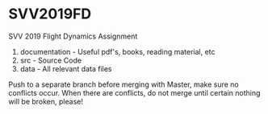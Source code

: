 # SVV2019FD
SVV 2019 Flight Dynamics Assignment
1. documentation - Useful pdf's, books, reading material, etc
2. src - Source Code
3. data - All relevant data files

Push to a separate branch before merging with Master, make sure no conflicts occur.
When there are conflicts, do not merge until certain nothing will be broken, please!
